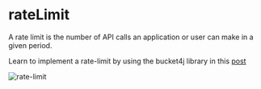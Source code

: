 # rateLimit
A rate limit is the number of API calls an application or user can make in a given period.

Learn to implement a rate-limit by using the bucket4j library in this [post](https://codersite.dev/rate-limit/)

![rate-limit](https://codersite.dev/assets/images/rateLimitAlgorithm.jpg)
